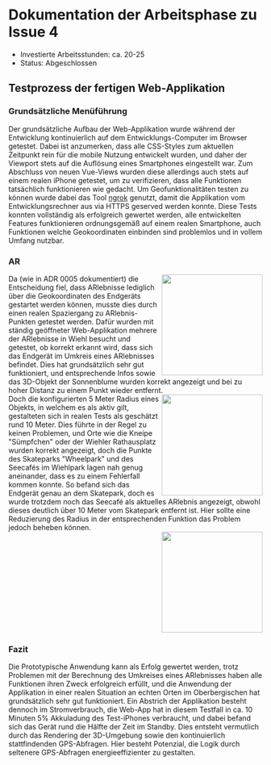 # Dokumentation der Arbeitsphase zu Issue 4

* Investierte Arbeitsstunden: ca. 20-25
* Status: Abgeschlossen

## Testprozess der fertigen Web-Applikation

### Grundsätzliche Menüführung
Der grundsätzliche Aufbau der Web-Applikation wurde während der Entwicklung kontinuierlich auf dem Entwicklungs-Computer im Browser getestet. Dabei ist anzumerken, dass alle CSS-Styles zum aktuellen Zeitpunkt rein für die mobile Nutzung entwickelt wurden, und daher der Viewport stets auf die Auflösung eines Smartphones eingestellt war. Zum Abschluss von neuen Vue-Views wurden diese allerdings auch stets auf einem realen iPhone getestet, um zu verifizieren, dass alle Funktionen tatsächlich funktionieren wie gedacht. Um Geofunktionalitäten testen zu können wurde dabei das Tool [ngrok](https://ngrok.com/) genutzt, damit die Applikation vom Entwicklungsrechner aus via HTTPS geserved werden konnte. Diese Tests konnten vollständig als erfolgreich gewertet werden, alle entwickelten Features funktionieren ordnungsgemäß auf einem realen Smartphone, auch Funktionen welche Geokoordinaten einbinden sind problemlos und in vollem Umfang nutzbar. 

### AR
<img width="200" align="right" src="https://github.com/mi-classroom/mi-web-technologien-beiboot-ss2023-sebastianbroc/assets/63352229/f8db1f7a-6c59-4fb7-bdcb-aa73f8382e8c">
Da (wie in ADR 0005 dokumentiert) die Entscheidung fiel, dass ARlebnisse lediglich über die Geokoordinaten des Endgeräts gestartet werden können, musste dies durch einen realen Spaziergang zu ARlebnis-Punkten getestet werden. Dafür wurden mit ständig geöffneter Web-Applikation mehrere der ARlebnisse in Wiehl besucht und getestet, ob korrekt erkannt wird, dass sich das Endgerät im Umkreis eines ARlebnisses befindet. Dies hat grundsätzlich sehr gut funktioniert, und entsprechende Infos sowie das 3D-Objekt der Sonnenblume wurden korrekt angezeigt und bei zu hoher Distanz zu einem Punkt wieder entfernt.
<br clear="right"/>
<img width="200" align="right" src="https://github.com/mi-classroom/mi-web-technologien-beiboot-ss2023-sebastianbroc/assets/63352229/f1a74ea6-b520-46d2-84b8-a63c361fb0d5">
Doch die konfigurierten 5 Meter Radius eines Objekts, in welchem es als aktiv gilt, gestalteten sich in realen Tests als geschätzt rund 10 Meter. Dies führte in der Regel zu keinen Problemen, und Orte wie die Kneipe "Sümpfchen" oder der Wiehler Rathausplatz wurden korrekt angezeigt, doch die Punkte des Skateparks "Wheelpark" und des Seecafés im Wiehlpark lagen nah genug aneinander, dass es zu einem Fehlerfall kommen konnte. So befand sich das Endgerät genau an dem Skatepark, doch es wurde trotzdem noch das Seecafé als aktuelles ARlebnis angezeigt, obwohl dieses deutlich über 10 Meter vom Skatepark entfernt ist. Hier sollte eine Reduzierung des Radius in der entsprechenden Funktion das Problem jedoch beheben können.
<br clear="right"/>
<img width="200" align="right" src="https://github.com/mi-classroom/mi-web-technologien-beiboot-ss2023-sebastianbroc/assets/63352229/e6311def-3d30-4718-8c22-8fb99357a476">
<br clear="right"/>

### Fazit
Die Prototypische Anwendung kann als Erfolg gewertet werden, trotz Problemen mit der Berechnung des Umkreises eines ARlebnisses haben alle Funktionen ihren Zweck erfolgreich erfüllt, und die Anwendung der Applikation in einer realen Situation an echten Orten im Oberbergischen hat grundsätzlich sehr gut funktioniert.
Ein Abstrich der Applikation besteht dennoch im Stromverbrauch, die Web-App hat in diesem Testfall in ca. 10 Minuten 5% Akkuladung des Test-iPhones verbraucht, und dabei befand sich das Gerät rund die Hälfte der Zeit im Standby. Dies entsteht vermutlich durch das Rendering der 3D-Umgebung sowie den kontinuierlich stattfindenden GPS-Abfragen. Hier besteht Potenzial, die Logik durch seltenere GPS-Abfragen energieeffizienter zu gestalten.
